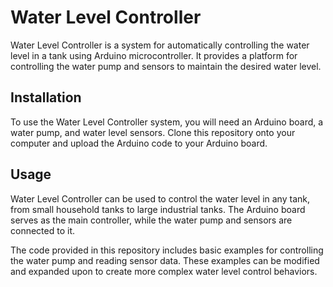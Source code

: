 # Water Level Controller

Water Level Controller is a system for automatically controlling the water level in a tank using Arduino microcontroller. It provides a platform for controlling the water pump and sensors to maintain the desired water level.

## Installation

To use the Water Level Controller system, you will need an Arduino board, a water pump, and water level sensors. Clone this repository onto your computer and upload the Arduino code to your Arduino board.

## Usage

Water Level Controller can be used to control the water level in any tank, from small household tanks to large industrial tanks. The Arduino board serves as the main controller, while the water pump and sensors are connected to it.

The code provided in this repository includes basic examples for controlling the water pump and reading sensor data. These examples can be modified and expanded upon to create more complex water level control behaviors.

